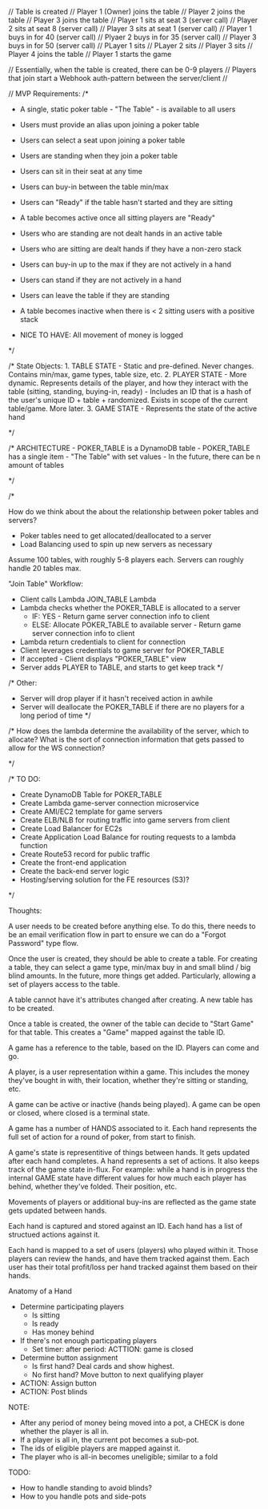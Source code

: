 // Table is created
// Player 1 (Owner) joins the table
// Player 2 joins the table
// Player 3 joins the table
// Player 1 sits at seat 3 (server call)
// Player 2 sits at seat 8 (server call)
// Player 3 sits at seat 1 (server call)
// Player 1 buys in for 40 (server call)
// Plyaer 2 buys in for 35 (server call)
// Player 3 buys in for 50 (server call)
// PLayer 1 sits
// PLayer 2 sits
// Player 3 sits
// Player 4 joins the table
// Player 1 starts the game

// Essentially, when the table is created, there can be 0-9 players
// Players that join start a Webhook auth-pattern between the server/client
//

// MVP Requirements:
/\*

- A single, static poker table - "The Table" - is available to all users
- Users must provide an alias upon joining a poker table
- Users can select a seat upon joining a poker table
- Users are standing when they join a poker table
- Users can sit in their seat at any time
- Users can buy-in between the table min/max
- Users can "Ready" if the table hasn't started and they are sitting
- A table becomes active once all sitting players are "Ready"
- Users who are standing are not dealt hands in an active table
- Users who are sitting are dealt hands if they have a non-zero stack
- Users can buy-in up to the max if they are not actively in a hand
- Users can stand if they are not actively in a hand
- Users can leave the table if they are standing
- A table becomes inactive when there is < 2 sitting users with a positive stack

- NICE TO HAVE: All movement of money is logged

\*/

/\*
State Objects: 1. TABLE STATE - Static and pre-defined. Never changes. Contains min/max, game types, table size, etc. 2. PLAYER STATE - More dynamic. Represents details of the player, and how they interact with the table (sitting, standing, buying-in, ready) - Includes an ID that is a hash of the user's unique ID + table + randomized. Exists in scope of the current table/game. More later. 3. GAME STATE - Represents the state of the active hand

\*/

/\*
ARCHITECTURE - POKER_TABLE is a DynamoDB table - POKER_TABLE has a single item - "The Table" with set values - In the future, there can be n amount of tables

\*/

/\*

How do we think about the about the relationship between poker tables and servers?

- Poker tables need to get allocated/deallocated to a server
- Load Balancing used to spin up new servers as necessary

Assume 100 tables, with roughly 5-8 players each. Servers can roughly handle 20 tables max.

"Join Table" Workflow:

- Client calls Lambda JOIN_TABLE Lambda
- Lambda checks whether the POKER_TABLE is allocated to a server
  - IF: YES - Return game server connection info to client
  - ELSE: Allocate POKER_TABLE to available server - Return game server connection info to client
- Lambda return credentials to client for connection
- Client leverages credentials to game server for POKER_TABLE
- If accepted - Client displays "POKER_TABLE" view
- Server adds PLAYER to TABLE, and starts to get keep track
  \*/

/\*
Other:

- Server will drop player if it hasn't received action in awhile
- Server will deallocate the POKER_TABLE if there are no players for a long period of time
  \*/

/\*
How does the lambda determine the availability of the server, which to allocate?
What is the sort of connection information that gets passed to allow for the WS connection?

\*/

/\*
TO DO:

- Create DynamoDB Table for POKER_TABLE
- Create Lambda game-server connection microservice
- Create AMI/EC2 template for game servers
- Create ELB/NLB for routing traffic into game servers from client
- Create Load Balancer for EC2s
- Create Application Load Balance for routing requests to a lambda function
- Create Route53 record for public traffic
- Create the front-end application
- Create the back-end server logic
- Hosting/serving solution for the FE resources (S3)?

\*/

Thoughts:

A user needs to be created before anything else. To do this, there needs to be an email verification flow
in part to ensure we can do a "Forgot Password" type flow.

Once the user is created, they should be able to create a table.
For creating a table, they can select a game type, min/max buy in and small blind / big blind amounts.
In the future, more things get added. Particularly, allowing a set of players access to the table.

A table cannot have it's attributes changed after creating. A new table has to be created.

Once a table is created, the owner of the table can decide to "Start Game" for that table.
This creates a "Game" mapped against the table ID.

A game has a reference to the table, based on the ID.
Players can come and go.

A player, is a user representation within a game.
This includes the money they've bought in with, their location,
whether they're sitting or standing, etc.

A game can be active or inactive (hands being played).
A game can be open or closed, where closed is a terminal state.

A game has a number of HANDS associated to it.
Each hand represents the full set of action for a round of poker, from start to finish.

A game's state is representitive of things between hands. It gets updated after each hand completes.
A hand represents a set of actions. It also keeps track of the game state in-flux.
For example: while a hand is in progress the internal GAME state have different
values for how much each player has behind, whether they've folded. Their position, etc.

Movements of players or additional buy-ins are reflected as the game state gets updated between hands.

Each hand is captured and stored against an ID.
Each hand has a list of structued actions against it.

Each hand is mapped to a set of users (players) who played within it.
Those players can review the hands, and have them tracked against them.
Each user has their total profit/loss per hand tracked against them
based on their hands.

Anatomy of a Hand

- Determine participating players
  - Is sitting
  - Is ready
  - Has money behind
- If there's not enough particpating players
  - Set timer: after period: ACTTION: game is closed
- Determine button assignment
  - Is first hand? Deal cards and show highest.
  - No first hand? Move button to next qualifying player
- ACTION: Assign button
- ACTION: Post blinds

NOTE:

- After any period of money being moved into a pot, a CHECK is done whether the player is all in.
- If a player is all in, the current pot becomes a sub-pot.
- The ids of eligible players are mapped against it.
- The player who is all-in becomes uneligible; similar to a fold

TODO:

- How to handle standing to avoid blinds?
- How to you handle pots and side-pots

